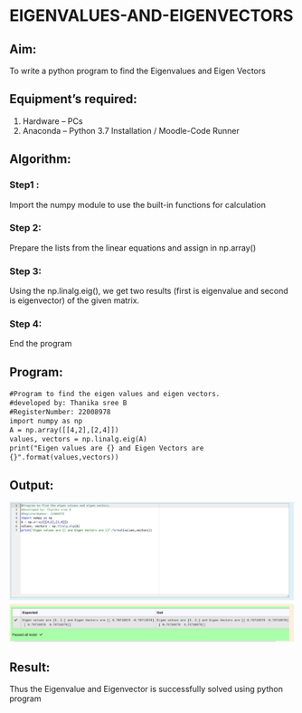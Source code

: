 # EIGENVALUES-AND-EIGENVECTORS

## Aim:

To write a python program to find the Eigenvalues and Eigen Vectors

## Equipment’s required:

1. 	Hardware – PCs
2. 	Anaconda – Python 3.7 Installation / Moodle-Code Runner

## Algorithm:

### Step1 : 

Import the numpy module to use the built-in functions for calculation

### Step 2: 

Prepare the lists from the linear equations and assign in np.array()

### Step 3:

 Using the np.linalg.eig(),  we get two results (first is eigenvalue and second is eigenvector) of the given matrix.

### Step 4: 

End the program

## Program:
```
#Program to find the eigen values and eigen vectors.
#developed by: Thanika sree B
#RegisterNumber: 22008978
import numpy as np
A = np.array([[4,2],[2,4]])
values, vectors = np.linalg.eig(A)
print("Eigen values are {} and Eigen Vectors are {}".format(values,vectors))
```
## Output:

![](/eigen.png)

## Result:

Thus the Eigenvalue and Eigenvector is successfully solved using python program
